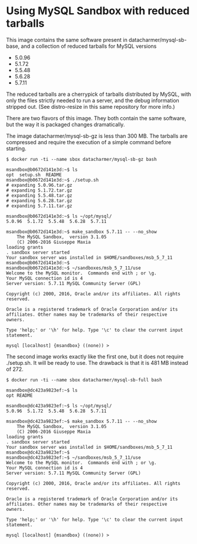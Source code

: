 # Using MySQL Sandbox with reduced tarballs

This image contains the same software present in datacharmer/mysql-sb-base, and a collection of reduced tarballs for MySQL versions

* 5.0.96
* 5.1.72
* 5.5.48
* 5.6.28
* 5.7.11

The reduced tarballs are a cherrypick of tarballs distributed by MySQL, with only the files strictly needed to run a server, and the debug information stripped out. (See distro-resize in this same repository for more info.)

There are two flavors of this image. They both contain the same software, but the way it is packaged changes dramatically.

The image datacharmer/mysql-sb-gz is less than 300 MB. The tarballs are compressed and require the execution of a simple command before starting.

    $ docker run -ti --name sbox datacharmer/mysql-sb-gz bash

    msandbox@b0672d141e3d:~$ ls
    opt  setup.sh  README
    msandbox@b0672d141e3d:~$ ./setup.sh
    # expanding 5.0.96.tar.gz
    # expanding 5.1.72.tar.gz
    # expanding 5.5.48.tar.gz
    # expanding 5.6.28.tar.gz
    # expanding 5.7.11.tar.gz

    msandbox@b0672d141e3d:~$ ls ~/opt/mysql/
    5.0.96  5.1.72  5.5.48  5.6.28  5.7.11

    msandbox@b0672d141e3d:~$ make_sandbox 5.7.11 -- --no_show
        The MySQL Sandbox,  version 3.1.05
        (C) 2006-2016 Giuseppe Maxia
    loading grants
    . sandbox server started
    Your sandbox server was installed in $HOME/sandboxes/msb_5_7_11
    msandbox@b0672d141e3d:~$
    msandbox@b0672d141e3d:~$ ~/sandboxes/msb_5_7_11/use
    Welcome to the MySQL monitor.  Commands end with ; or \g.
    Your MySQL connection id is 4
    Server version: 5.7.11 MySQL Community Server (GPL)

    Copyright (c) 2000, 2016, Oracle and/or its affiliates. All rights reserved.

    Oracle is a registered trademark of Oracle Corporation and/or its
    affiliates. Other names may be trademarks of their respective
    owners.

    Type 'help;' or '\h' for help. Type '\c' to clear the current input statement.

    mysql [localhost] {msandbox} ((none)) >


The second image works exactly like the first one, but it does not require ./setup.sh. It will be ready to use. The drawback is that it is 481 MB instead of 272.

    $ docker run -ti --name sbox datacharmer/mysql-sb-full bash

    msandbox@dc423a9823ef:~$ ls 
    opt README

    msandbox@dc423a9823ef:~$ ls ~/opt/mysql/
    5.0.96  5.1.72  5.5.48  5.6.28  5.7.11

    msandbox@dc423a9823ef:~$ make_sandbox 5.7.11 -- --no_show
        The MySQL Sandbox,  version 3.1.05
        (C) 2006-2016 Giuseppe Maxia
    loading grants
    . sandbox server started
    Your sandbox server was installed in $HOME/sandboxes/msb_5_7_11
    msandbox@dc423a9823ef:~$
    msandbox@dc423a9823ef:~$ ~/sandboxes/msb_5_7_11/use
    Welcome to the MySQL monitor.  Commands end with ; or \g.
    Your MySQL connection id is 4
    Server version: 5.7.11 MySQL Community Server (GPL)

    Copyright (c) 2000, 2016, Oracle and/or its affiliates. All rights reserved.

    Oracle is a registered trademark of Oracle Corporation and/or its
    affiliates. Other names may be trademarks of their respective
    owners.

    Type 'help;' or '\h' for help. Type '\c' to clear the current input statement.

    mysql [localhost] {msandbox} ((none)) >


